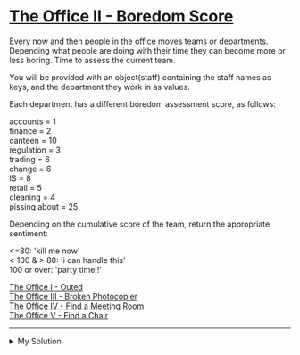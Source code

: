 # [The Office II - Boredom Score](https://www.codewars.com/kata/57ed4cef7b45ef8774000014)

Every now and then people in the office moves teams or departments. Depending what people are doing with their time they
can become more or less boring. Time to assess the current team.

You will be provided with an object(staff) containing the staff names as keys, and the department they work in as
values.

Each department has a different boredom assessment score, as follows:

accounts = 1  
finance = 2  
canteen = 10  
regulation = 3  
trading = 6  
change = 6  
IS = 8  
retail = 5  
cleaning = 4  
pissing about = 25

Depending on the cumulative score of the team, return the appropriate sentiment:

<=80: 'kill me now'  
< 100 & > 80: 'i can handle this'  
100 or over: 'party time!!'

[The Office I - Outed](https://www.codewars.com/kata/the-office-i-outed)  
[The Office III - Broken Photocopier](https://www.codewars.com/kata/the-office-iii-broken-photocopier)  
[The Office IV - Find a Meeting Room](https://www.codewars.com/kata/the-office-iv-find-a-meeting-room)  
[The Office V - Find a Chair](https://www.codewars.com/kata/the-office-v-find-a-chair)

---

<details><summary>My Solution</summary>

```js
function boredom(staff) {
  const department = {
    accounts: 1,
    finance: 2,
    canteen: 10,
    regulation: 3,
    trading: 6,
    change: 6,
    IS: 8,
    retail: 5,
    cleaning: 4,
    "pissing about": 25,
  };
  const total = Object.values(staff).reduce(
    (acc, cur) => acc + department[cur],
    0,
  );

  if (total > 100) return "party time!!";
  else if (total > 80) return "i can handle this";
  else return "kill me now";
}
```

</details>
